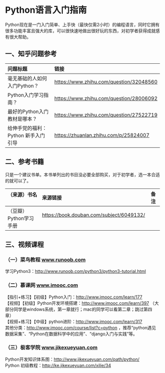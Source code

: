 # Python语言入门指南
Python现在是一门入门简单、上手快（最快仅需2小时）的编程语言，同时它拥有很多功能丰富且强大的库，可以很快速地做出很好玩的东西，对初学者获得成就感有很大帮助。

## 一、知乎问题参考
| **问题标题**              | **链接**                                  |
| :-------------------- | :-------------------------------------- |
| 毫无基础的人如何入门Python？     | https://www.zhihu.com/question/32048560 |
| Python入门学习指南？         | https://www.zhihu.com/question/28006092 |
| 最好的Python入门教材是哪本？     | https://www.zhihu.com/question/27522719 |
| 给伸手党的福利：Python 新手入门引导 | https://zhuanlan.zhihu.com/p/25824007   |

## 二、参考书籍
只是一个建议书单。本书单列出的书目没必要全部购买，对于初学者，选一本合适的就可以了。

|**（来源）书名**        | **来源链接**                                | **备注**            |
|:---------------------|:-------------------------------------------|:-------------------|
|（豆瓣）Python学习手册   | https://book.douban.com/subject/6049132/  |                     |

## 三、视频课程
### （一）菜鸟教程 www.runoob.com
学习Python3：http://www.runoob.com/python3/python3-tutorial.html  

### （二）慕课网 www.imooc.com
【指引+练习】【初级】Python入门：http://www.imooc.com/learn/177  
【视频】【初级】Python开发环境搭建：http://www.imooc.com/learn/397 （大部分同学是windows系统，第一章就行；mac的同学可以看第二章；跳过第四章）  
【视频+练习】【中级】python进阶：http://www.imooc.com/learn/317  
其他分类：http://www.imooc.com/course/list?c=python ，推荐“python遇见数据采集”、“Python在数据科学中的应用”、“django入门与实践”等。  

### （三）极客学院 www.jikexueyuan.com
Python开发知识体系图：http://www.jikexueyuan.com/path/python/  
Python 初级教程：http://ke.jikexueyuan.com/xilie/34  
